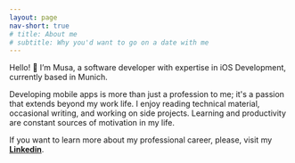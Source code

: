 ```yaml
---
layout: page
nav-short: true
# title: About me
# subtitle: Why you'd want to go on a date with me
---
```

Hello! 👋 I’m Musa, a software developer with expertise in iOS Development, currently based in Munich.

Developing mobile apps is more than just a profession to me; it's a passion that extends beyond my work life. I enjoy reading technical material, occasional writing, and working on side projects. Learning and productivity are constant sources of motivation in my life.

If you want to learn more about my professional career, please, visit my [**Linkedin**](https://www.linkedin.com/in/musakokcen/).

<!-- ### My story

To be honest, I'm having some trouble remembering right now, so why don't you just watch [my movie](https://en.wikipedia.org/wiki/The_Princess_Bride_%28film%29) and it will answer **all** your questions. -->
